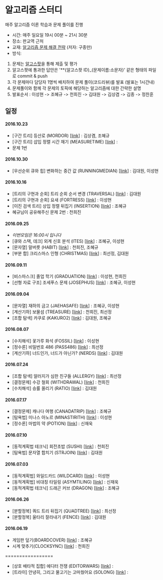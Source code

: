 # 알고리즘 스터디

매주 알고리즘 이론 학습과 문제 풀이를 진행

- 시간: 매주 일요일 19시 00분 ~ 21시 30분
- 장소: 판교역 근처
- 교재: [알고리즘 문제 해결 전략](http://www.yes24.com/24/goods/8006522) (저자: 구종만)
- 방식:
 1. 문제는 [알고스팟](https://algospot.com)을 통해 제출 및 평가
 2. 알고스팟에 통과한 답안은 '**{알고스팟 ID}_{문제이름:소문자}' 같은 형태의 파일로 commit &  push
 3. 각 문제마다 담당자 1명씩 배치하여 문제 풀이(코드리뷰)를 발표 (발표는 1시간내)
 4. 문제풀이와 함께 각 문제의 토픽에 해당하는 알고리즘에 대한 간략한 설명
 5. 발표순서 : 이성현 -> 조혜규 -> 천희진 -> 김대원 -> 김상겸 -> 김종 -> 정찬훈
 
## 일정
#### 2016.10.23
- [구간 트리] 등산로 (MORDOR) [[link](https://algospot.com/judge/problem/read/MORDOR)] : 김상겸, 조혜규
- [구간 트리] 삽입 정렬 시간 재기 (MEASURETIME) [[link](https://algospot.com/judge/problem/read/MEASURETIME)] : 
- 문제 1번

#### 2016.10.30
- [우선순위 큐와 힙] 변화하는 중간 값 (RUNNINGMEDIAN) [[link](https://algospot.com/judge/problem/read/RUNNINGMEDIAN)] : 김대원, 이성현

#### 2016.10.16
- [트리의 구현과 순회] 트리 순회 순서 변경 (TRAVERSAL) [[link](https://algospot.com/judge/problem/read/TRAVERSAL)] : 김대원
- [트리의 구현과 순회] 요새 (FORTRESS) [[link](https://algospot.com/judge/problem/read/FORTRESS)] : 이성현
- [이진 검색 트리] 상입 정렬 뒤집기 (INSERTION) [[link](https://algospot.com/judge/problem/read/INSERTION)] : 조혜규 
- 혜규님이 공유해주신 문제 2번 : 천희진

#### 2016.09.25
- *이번모임은 16:00시 입니다*
- [큐와 스택, 데크] 외계 신호 분석 (ITES) [[link](https://algospot.com/judge/problem/read/ITES)] : 조혜규, 이성현
- [문자열] 말버릇 (HABIT) [[link](https://algospot.com/judge/problem/read/HABIT)] : 천희진, 조혜규
- [부분 합] 크리스마스 인형 (CHRISTMAS) [[link](https://algospot.com/judge/problem/read/CHRISTMAS)] : 최선정, 김대원


#### 2016.09.11
- [비스마스크] 졸업 학기 (GRADUATION) [[link](https://algospot.com/judge/problem/read/GRADUATION)] : 이성현, 천희진 
- [선형 자료 구조] 조세푸스 문제 (JOSEPHUS) [[link](https://algospot.com/judge/problem/read/JOSEPHUS)] : 조혜규, 이성현 

#### 2016.09.04
- [문자열] 재하의 금고 (JAEHASAFE) [[link](https://algospot.com/judge/problem/read/JAEHASAFE)] : 조혜규, 이성현
- [계산기하] 보물섬 (TREASURE) [[link](https://algospot.com/judge/problem/read/TREASURE)] : 천희진, 최선정
- [조합 탐색] 카쿠로  (KAKURO2) [[link](https://algospot.com/judge/problem/read/KAKURO2)] :  김대원, 조혜규

#### 2016.08.07
- [수치해석] 꽃가루 화석 (FOSSIL) [[link](https://algospot.com/judge/problem/read/FOSSIL)] : 이성현 
- [정수론] 비밀번호 486 (PASS486) [[link](https://algospot.com/judge/problem/read/PASS486)] : 최선정 
- [계산기하] 너드인가, 너드가 아닌가? (NERDS) [[link](https://algospot.com/judge/problem/read/NERDS)] : 김대원 

#### 2016.07.24
- [조합 탐색] 알러지가 심한 친구들 (ALLERGY) [[link](https://algospot.com/judge/problem/read/ALLERGY)] : 최선정
- [결정문제] 수강 철회 (WITHDRAWAL) [[link](https://algospot.com/judge/problem/read/WITHDRAWAL)] : 천희진 
- [수치해석] 승률 올리기 (RATIO) [[link](https://algospot.com/judge/problem/read/RATIO)] : 김대원

#### 2016.07.17
- [결정문제] 캐나다 여행 (CANADATRIP) [[link](https://algospot.com/judge/problem/read/CANADATRIP)] : 조혜규
- [탐욕법] 미나스 아노르 (MINASTIRITH) [[link](https://algospot.com/judge/problem/read/MINASTIRITH)] : 이성현
- [정수론] 마법의 약 (POTION) [[link](https://algospot.com/judge/problem/read/POTION)] : 신재욱 

#### 2016.07.10
- [동적계획법 테크닉] 회전초밥 (SUSHI) [[link](https://algospot.com/judge/problem/read/SUSHI)] : 천희진
- [탐욕법] 문자열 합치기 (STRJOIN) [[link](https://algospot.com/judge/problem/read/STRJOIN)] : 김대원

#### 2016.07.03
- [동적계획법] 와일드카드 (WILDCARD) [[link](https://algospot.com/judge/problem/read/WILDCARD)] : 이성현
- [동적계획법] 비대칭 타일링 (ASYMTILING) [[link](https://algospot.com/judge/problem/read/ASYMTILING)] : 신재욱
- [동적계획법 테크닉] 드래곤 커브 (DRAGON) [[link](https://algospot.com/judge/problem/read/DRAGON)] : 조혜규


#### 2016.06.26
- [분할정복] 쿼드 트리 뒤집기 (QUADTREE) [[link](https://algospot.com/judge/problem/read/QUADTREE)] : 최선정
- [분할정복] 울타리 잘라내기 (FENCE) [[link](https://algospot.com/judge/problem/read/FENCE)] : 김대원

#### 2016.06.19
- 게임판 덮기(BOARDCOVER) [[link](https://algospot.com/judge/problem/read/BOARDCOVER)] : 조혜규
- 시계 맞추기(CLOCKSYNC) [[link](https://algospot.com/judge/problem/read/CLOCKSYNC)] : 천희진






=================


- [상호 배타적 집합] 에디터 전쟁 (EDITORWARS) [[link](https://algospot.com/judge/problem/read/EDITORWARS)] : 
- [트라이] 안녕히, 그리고 물고기는 고마웠어요 (SOLONG) [[link](https://algospot.com/judge/problem/read/SOLONG)] : 





